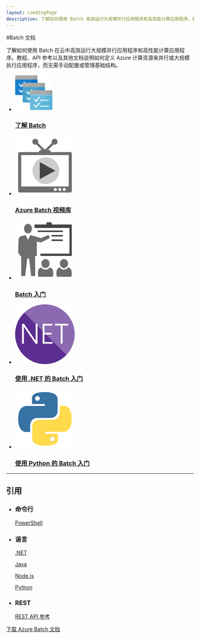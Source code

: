 ```yaml
---
layout: LandingPage
description: 了解如何使用 Batch 高效运行大规模并行应用程序和高性能计算应用程序。教程、API 参考和其他文档。
---
```

#Batch 文档

了解如何使用 Batch 在云中高效运行大规模并行应用程序和高性能计算应用程序。教程、API 参考以及其他文档说明如何定义 Azure 计算资源来并行或大规模执行应用程序，而无需手动配置或管理基础结构。

<ul class="panelContent cardsFTitle">
    <li><a href="/mooncaketest/articles/batch/batch-technical-overview">
<div class="cardSize"><div class="cardPadding"><div class="card"><div class="cardImageOuter"><div class="cardImage"><img src="media/index/batch.svg" alt="" /></div></div><div class="cardText"><h3>了解 Batch</h3></div></div></div>
        </div></a>
</li>
    <li><a href="https://azure.microsoft.com/documentation/videos/index/?services=batch">
<div class="cardSize"><div class="cardPadding"><div class="card"><div class="cardImageOuter"><div class="cardImage"><img src="media/index/video-library.svg" alt="" /></div></div><div class="cardText"><h3>Azure Batch 视频库</h3></div></div></div>
        </div></a>
</li>
    <li><a href="/mooncaketest/articles/Batch/batch-account-create-portal">
<div class="cardSize"><div class="cardPadding"><div class="card"><div class="cardImageOuter"><div class="cardImage"><img src="media/index/get-started.svg" alt="" /></div></div><div class="cardText"><h3>Batch 入门</h3></div></div></div>
        </div></a>
</li>
     <li><a href="/mooncaketest/articles/batch/batch-dotnet-get-started">
<div class="cardSize"><div class="cardPadding"><div class="card"><div class="cardImageOuter"><div class="cardImage"><img src="media/index/dotnet.svg" alt="" /></div></div><div class="cardText"><h3>使用 .NET 的 Batch 入门</h3></div></div></div>
        </div></a>
</li>
     <li><a href="/mooncaketest/articles/batch/batch-python-tutorial">
<div class="cardSize"><div class="cardPadding"><div class="card"><div class="cardImageOuter"><div class="cardImage"><img src="media/index/python.svg" alt="" /></div></div><div class="cardText"><h3>使用 Python 的 Batch 入门</h3></div></div></div>
        </div></a>
</li>
</ul>

---

<h2>引用</h2>
<ul class="panelContent cardsW">
    <li>
        <div class="cardSize"><div class="cardPadding"><div class="card"><div class="cardText"><h3>命令行</h3><p><a href="/powershell/resourcemanager/azurerm.batch/v2.3.0/azurerm.batch">PowerShell</a></p></div></div></div>
        </div>
    </li>
    <li>
        <div class="cardSize"><div class="cardPadding"><div class="card"><div class="cardText"><h3>语言</h3><p><a href="/dotnet/api/microsoft.azure.batch">.NET</a></p><p><a href="/java/api/com.microsoft.azure.batch">Java</a></p><p><a href="http://azure.github.io/azure-sdk-for-node/azure-batch/latest.azure.batch">Node.js</a></p><p><a href="http://azure-sdk-for-python.readthedocs.io/en/latest/ref/azure.batch">Python</a></p></div></div></div>
        </div>
    </li>
    <li>
        <div class="cardSize"><div class="cardPadding"><div class="card"><div class="cardText"><h3>REST</h3><p><a href="/rest/api/batchservice">REST API 参考</a></p></div></div></div>
        </div>
    </li>
</ul>

<div class="downloadHolder"><a href="https://opbuildstorageprod.blob.core.windows.net/output-pdf-files/zh-cn/Azure.azure-documents/live/batch.pdf">
<div class="img"></div>
        <div class="text">下载 Azure Batch 文档</div>
    </a>

</div>

<!---HONumber=Mooncake_0213_2017-->
